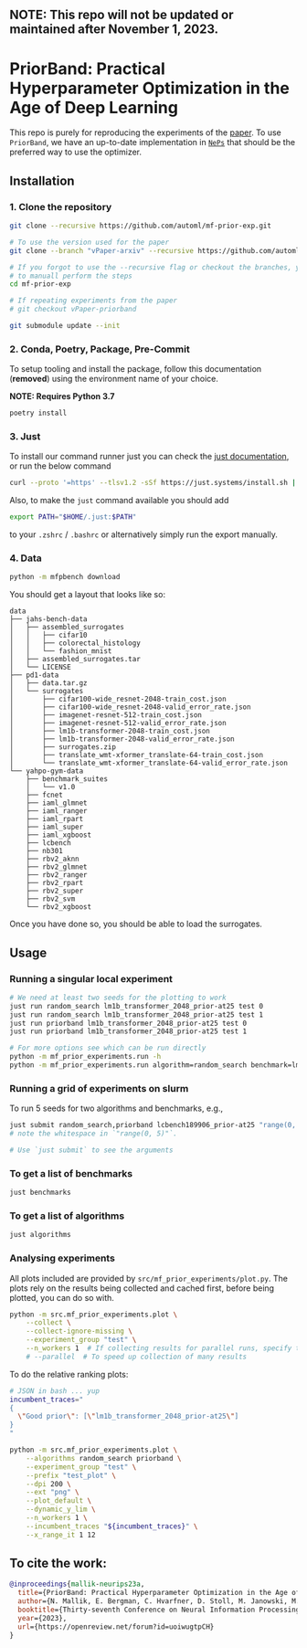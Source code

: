 ## NOTE: This repo will not be updated or maintained after November 1, 2023.

# PriorBand: Practical Hyperparameter Optimization in the Age of Deep Learning

This repo is purely for reproducing the experiments of the [paper](https://arxiv.org/abs/2306.12370). To use `PriorBand`, we have
an up-to-date implementation in [`NePs`](https://github.com/automl/neps) that should be the preferred
way to use the optimizer.

## Installation

### 1. Clone the repository

```bash
git clone --recursive https://github.com/automl/mf-prior-exp.git

# To use the version used for the paper
git clone --branch "vPaper-arxiv" --recursive https://github.com/automl/mf-prior-exp.git

# If you forgot to use the --recursive flag or checkout the branches, you can do the following
# to manuall perform the steps
cd mf-prior-exp

# If repeating experiments from the paper
# git checkout vPaper-priorband

git submodule update --init
```

### 2. Conda, Poetry, Package, Pre-Commit

To setup tooling and install the package, follow this documentation (**removed**) using the environment name of your choice.

**NOTE: Requires Python 3.7**

```bash
poetry install
```

### 3. Just

To install our command runner just you can check the [just documentation](https://github.com/casey/just#installation), or run the below command

```bash
curl --proto '=https' --tlsv1.2 -sSf https://just.systems/install.sh | bash -s -- --to $HOME/.just
```

Also, to make the `just` command available you should add

```bash
export PATH="$HOME/.just:$PATH"
```

to your `.zshrc` / `.bashrc` or alternatively simply run the export manually.

### 4. Data

```bash
python -m mfpbench download
```

You should get a layout that looks like so:

```
data
├── jahs-bench-data
│   ├── assembled_surrogates
│   │   ├── cifar10
│   │   ├── colorectal_histology
│   │   └── fashion_mnist
│   ├── assembled_surrogates.tar
│   └── LICENSE
├── pd1-data
│   ├── data.tar.gz
│   └── surrogates
│       ├── cifar100-wide_resnet-2048-train_cost.json
│       ├── cifar100-wide_resnet-2048-valid_error_rate.json
│       ├── imagenet-resnet-512-train_cost.json
│       ├── imagenet-resnet-512-valid_error_rate.json
│       ├── lm1b-transformer-2048-train_cost.json
│       ├── lm1b-transformer-2048-valid_error_rate.json
│       ├── surrogates.zip
│       ├── translate_wmt-xformer_translate-64-train_cost.json
│       └── translate_wmt-xformer_translate-64-valid_error_rate.json
└── yahpo-gym-data
    ├── benchmark_suites
    │   └── v1.0
    ├── fcnet
    ├── iaml_glmnet
    ├── iaml_ranger
    ├── iaml_rpart
    ├── iaml_super
    ├── iaml_xgboost
    ├── lcbench
    ├── nb301
    ├── rbv2_aknn
    ├── rbv2_glmnet
    ├── rbv2_ranger
    ├── rbv2_rpart
    ├── rbv2_super
    ├── rbv2_svm
    └── rbv2_xgboost
```

Once you have done so, you should be able to load the surrogates.

## Usage

### Running a singular local experiment

```bash
# We need at least two seeds for the plotting to work
just run random_search lm1b_transformer_2048_prior-at25 test 0
just run random_search lm1b_transformer_2048_prior-at25 test 1
just run priorband lm1b_transformer_2048_prior-at25 test 0
just run priorband lm1b_transformer_2048_prior-at25 test 1

# For more options see which can be run directly
python -m mf_prior_experiments.run -h
python -m mf_prior_experiments.run algorithm=random_search benchmark=lm1b_transformer_2048_prior-at25 experiment_group=test
```

### Running a grid of experiments on slurm

To run 5 seeds for two algorithms and benchmarks, e.g.,

```bash
just submit random_search,priorband lcbench189906_prior-at25 "range(0, 5)" test
# note the whitespace in `"range(0, 5)"`.

# Use `just submit` to see the arguments
```

### To get a list of benchmarks
```bash
just benchmarks
```

### To get a list of algorithms
```bash
just algorithms
```

### Analysing experiments

All plots included are provided by `src/mf_prior_experiments/plot.py`. The plots
rely on the results being collected and cached first, before being plotted, you can
do so with.

```bash
python -m src.mf_prior_experiments.plot \
    --collect \
    --collect-ignore-missing \
    --experiment_group "test" \
    --n_workers 1  # If collecting results for parallel runs, specify the number of workers
    # --parallel  # To speed up collection of many results
```

To do the relative ranking plots:
```bash
# JSON in bash ... yup
incumbent_traces="
{
  \"Good prior\": [\"lm1b_transformer_2048_prior-at25\"]
}
"

python -m src.mf_prior_experiments.plot \
	--algorithms random_search priorband \
	--experiment_group "test" \
	--prefix "test_plot" \
	--dpi 200 \
	--ext "png" \
	--plot_default \
    --dynamic_y_lim \
	--n_workers 1 \
	--incumbent_traces "${incumbent_traces}" \
	--x_range_it 1 12
```
## To cite the work:
```bibtex
@inproceedings{mallik-neurips23a,
  title={PriorBand: Practical Hyperparameter Optimization in the Age of Deep Learning},
  author={N. Mallik, E. Bergman, C. Hvarfner, D. Stoll, M. Janowski, M. Lindauer, L. Nardi, F. Hutter},
  booktitle={Thirty-seventh Conference on Neural Information Processing Systems},
  year={2023},
  url={https://openreview.net/forum?id=uoiwugtpCH}
}
```
